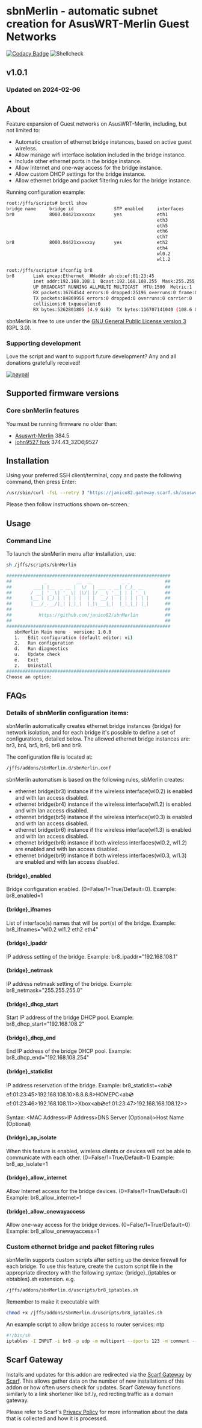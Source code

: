 # sbnMerlin - automatic subnet creation for AsusWRT-Merlin Guest Networks
[![Codacy Badge](https://app.codacy.com/project/badge/Grade/96872a441a714fc6b88d6e58609461d1)](https://app.codacy.com/gh/janico82/sbnMerlin/dashboard?utm_source=gh&utm_medium=referral&utm_content=&utm_campaign=Badge_grade)
![Shellcheck](https://github.com/janico82/sbnMerlin/actions/workflows/shellcheck.yml/badge.svg)

## v1.0.1
### Updated on 2024-02-06
## About
Feature expansion of Guest networks on AsusWRT-Merlin, including, but not limited to:

*   Automatic creation of ethernet bridge instances, based on active guest wireless.
*   Allow manage wifi interface isolation included in the bridge instance.
*   Include other ethernet ports in the bridge instance.
*   Allow Internet and one-way access for the bridge instance.
*   Allow custom DHCP settings for the bridge instance.
*   Allow ethernet bridge and packet filtering rules for the bridge instance.

Running configuration example:
```sh
root:/jffs/scripts# brctl show
bridge name     bridge id               STP enabled     interfaces
br0             8000.04421xxxxxxx       yes             eth1
                                                        eth3
                                                        eth5
                                                        eth6
                                                        eth7
br8             8000.04421xxxxxxy       yes             eth2
                                                        eth4
                                                        wl0.2
                                                        wl1.2

root:/jffs/scripts# ifconfig br8
br8       Link encap:Ethernet  HWaddr ab:cb:ef:01:23:45
          inet addr:192.168.108.1  Bcast:192.168.108.255  Mask:255.255.255.0
          UP BROADCAST RUNNING ALLMULTI MULTICAST  MTU:1500  Metric:1
          RX packets:16764544 errors:0 dropped:25196 overruns:0 frame:0
          TX packets:84869956 errors:0 dropped:0 overruns:0 carrier:0
          collisions:0 txqueuelen:0
          RX bytes:5262801805 (4.9 GiB)  TX bytes:116707141040 (108.6 GiB)
```

sbnMerlin is free to use under the [GNU General Public License version 3](https://opensource.org/licenses/GPL-3.0) (GPL 3.0).

### Supporting development
Love the script and want to support future development? Any and all donations gratefully received!

[![paypal](https://www.paypalobjects.com/en_US/i/btn/btn_donateCC_LG.gif)](https://www.paypal.com/donate/?business=7GJ9GM39PF3NS&no_recurring=0&item_name=for+support+of+continued+development+of+Asuswrt-Merlin+addons&currency_code=EUR)

## Supported firmware versions
### Core sbnMerlin features
You must be running firmware no older than:
*   [Asuswrt-Merlin](https://www.asuswrt-merlin.net/) 384.5
*   [john9527 fork](https://www.snbforums.com/threads/fork-asuswrt-merlin-374-43-lts-releases-v37ea.18914/) 374.43_32D6j9527

## Installation
Using your preferred SSH client/terminal, copy and paste the following command, then press Enter:

```sh
/usr/sbin/curl -fsL --retry 3 "https://janico82.gateway.scarf.sh/asuswrt-merlin/sbnMerlin/master/sbnMerlin.sh" -o /jffs/scripts/sbnMerlin && chmod 0755 /jffs/scripts/sbnMerlin && /jffs/scripts/sbnMerlin install
```

Please then follow instructions shown on-screen.

## Usage
### Command Line
To launch the sbnMerlin menu after installation, use:
```sh
sh /jffs/scripts/sbnMerlin
```
```sh
#############################################################
##            _           __  __           _ _             ##
##        ___| |__  _ __ |  \/  | ___ _ __| (_)_ __        ##
##       / __| '_ \| '_ \| |\/| |/ _ \ '__| | | '_ \       ##
##       \__ \ |_) | | | | |  | |  __/ |  | | | | | |      ##
##       |___/_.__/|_| |_|_|  |_|\___|_|  |_|_|_| |_|      ##
##                                                         ##
##          https://github.com/janico82/sbnMerlin          ##
##                                                         ##
#############################################################
   sbnMerlin Main menu - version: 1.0.0
   1.   Edit configuration (default editor: vi)
   2.   Run configuration
   d.   Run diagnostics
   u.   Update check
   e.   Exit
   z.   Uninstall
#############################################################
Choose an option: 
```

## FAQs
### Details of sbnMerlin configuration items:
sbnMerlin automatically creates ethernet bridge instances {bridge} for network isolation, and for each bridge it's possible to define a set of configurations, detailed below. The allowed ethernet bridge instances are: br3, br4, br5, br6, br8 and br9.

The configuration file is located at:
```sh
/jffs/addons/sbnMerlin.d/sbnMerlin.conf
```

sbnMerlin automatism is based on the following rules, sbMerlin creates:
*   ethernet bridge(br3) instance if the wireless interface(wl0.2) is enabled and with lan access disabled.
*   ethernet bridge(br4) instance if the wireless interface(wl1.2) is enabled and with lan access disabled.
*   ethernet bridge(br5) instance if the wireless interface(wl0.3) is enabled and with lan access disabled.
*   ethernet bridge(br6) instance if the wireless interface(wl1.3) is enabled and with lan access disabled.
*   ethernet bridge(br8) instance if both wireless interfaces(wl0.2, wl1.2) are enabled and with lan access disabled.
*   ethernet bridge(br9) instance if both wireless interfaces(wl0.3, wl1.3) are enabled and with lan access disabled.

#### {bridge}_enabled
Bridge configuration enabled. (0=False/1=True/Default=0). Example: br8_enabled=1

#### {bridge}_ifnames
List of interface(s) names that will be port(s) of the bridge. Example: br8_ifnames="wl0.2 wl1.2 eth2 eth4"

#### {bridge}_ipaddr
IP address setting of the bridge. Example: br8_ipaddr="192.168.108.1"

#### {bridge}_netmask
IP address netmask setting of the bridge. Example: br8_netmask="255.255.255.0"

#### {bridge}_dhcp_start
Start IP address of the bridge DHCP pool. Example: br8_dhcp_start="192.168.108.2"

#### {bridge}_dhcp_end
End IP address of the bridge DHCP pool. Example: br8_dhcp_end="192.168.108.254"

#### {bridge}_staticlist
IP address reservation of the bridge. Example: br8_staticlist=\<ab:cd:ef:01:23:45\>192.168.108.10\>8.8.8.8\>HOMEPC\<ab:cd:ef:01:23:46\>192.168.108.11\>\>Xbox\<ab:cd:ef:01:23:47\>192.168.168.108.12\>\>

Syntax: \<MAC Address\>IP Address\>DNS Server (Optional)\>Host Name (Optional)

#### {bridge}_ap_isolate
When this feature is enabled, wireless clients or devices will not be able to communicate with each other. (0=False/1=True/Default=1) Example: br8_ap_isolate=1

#### {bridge}_allow_internet
Allow Internet access for the bridge devices. (0=False/1=True/Default=0) Example: br8_allow_internet=1

#### {bridge}_allow_onewayaccess
Allow one-way access for the bridge devices. (0=False/1=True/Default=0) Example: br8_allow_onewayaccess=1

### Custom ethernet bridge and packet filtering rules
sbnMerlin supports custom scripts after setting up the device firewall for each bridge. To use this feature, create the custom script file in the appropriate directory with the following syntax: {bridge}_{iptables or ebtables}.sh extension. e.g.
```sh
/jffs/addons/sbnMerlin.d/uscripts/br8_iptables.sh
```
Remember to make it executable with
```sh
chmod +x /jffs/addons/sbnMerlin.d/uscripts/br8_iptables.sh
```
An example script to allow bridge access to router services: ntp
```sh
#!/bin/sh
iptables -I INPUT -i br8 -p udp -m multiport --dports 123 -m comment --comment "(sbnMerlin)" -j ACCEPT
```

## Scarf Gateway
Installs and updates for this addon are redirected via the [Scarf Gateway](https://about.scarf.sh/scarf-gateway) by [Scarf](https://about.scarf.sh/about). This allows gather data on the number of new installations of this addon or how often users check for updates. Scarf Gateway functions similarly to a link shortener like bit.ly, redirecting traffic as a domain gateway.

Please refer to Scarf's [Privacy Policy](https://about.scarf.sh/privacy) for more information about the data that is collected and how it is processed.
